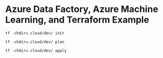 # Azure Data Factory, Azure Machine Learning, and Terraform Example

`tf -chdir=.cloud/dev/ init`

`tf -chdir=.cloud/dev/ plan`

`tf -chdir=.cloud/dev/ apply`
